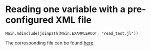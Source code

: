 # Reading one variable with a pre-configured XML file

```@eval
Main.mdinclude(joinpath(Main.EXAMPLEROOT, "read_test.jl"))
```
The corresponding file can be found [here](../../../assets/examples/read_test.jl).
